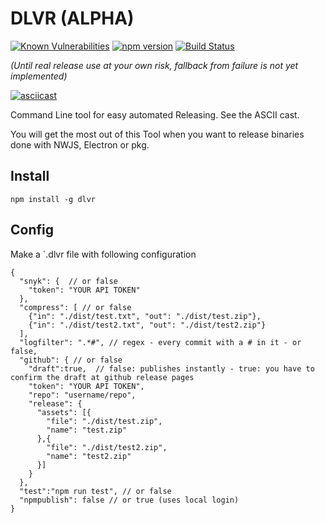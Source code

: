 # DLVR (ALPHA)
[![Known Vulnerabilities](https://snyk.io/test/github/freakzero/dlvr/badge.svg)](https://snyk.io/test/github/freakzero/dlvr)
[![npm version](https://badge.fury.io/js/dlvr.svg)](https://badge.fury.io/js/dlvr)
[![Build Status](https://travis-ci.org/FreaKzero/dlvr.svg?branch=master)](https://travis-ci.org/FreaKzero/dlvr)

*(Until real release use at your own risk, fallback from failure is not yet implemented)*

[![asciicast](https://asciinema.org/a/ZCItj9lqc7Y7mjRGdEFCCSxle.png)](https://asciinema.org/a/ZCItj9lqc7Y7mjRGdEFCCSxle)

Command Line tool for easy automated Releasing. See the ASCII cast.

You will get the most out of this Tool when you want to release binaries done with NWJS, Electron or pkg.

## Install
`npm install -g dlvr`

## Config
Make a `.dlvr file with following configuration
```
{
  "snyk": {  // or false
    "token": "YOUR API TOKEN"
  },
  "compress": [ // or false
    {"in": "./dist/test.txt", "out": "./dist/test.zip"},
    {"in": "./dist/test2.txt", "out": "./dist/test2.zip"}
  ],
  "logfilter": ".*#", // regex - every commit with a # in it - or false,
  "github": { // or false
    "draft":true,  // false: publishes instantly - true: you have to confirm the draft at github release pages
    "token": "YOUR API TOKEN",
    "repo": "username/repo",
    "release": {
      "assets": [{
        "file": "./dist/test.zip",
        "name": "test.zip"
      },{
        "file": "./dist/test2.zip",
        "name": "test2.zip"
      }]
    }
  },
  "test":"npm run test", // or false
  "npmpublish": false // or true (uses local login)
}

```
